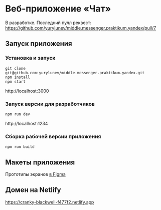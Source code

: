 # Веб-приложение «Чат»
В разработке. Последний пулл реквест:
https://github.com/yurylunev/middle.messenger.praktikum.yandex/pull/7


## Запуск приложения

### Установка и запуск
```shell
git clone git@github.com:yurylunev/middle.messenger.praktikum.yandex.git
npm install
npm start
```

http://localhost:3000

### Запуск версии для разработчиков
```shell
npm run dev
```
http://localhost:1234

### Сборка рабочей версии приложения
```shell
npm run build
```

## Макеты приложения

Прототипы экранов 
[в Figma](https://www.figma.com/file/rNpBDNEm4kEzHS6TEgba2P/YANDEX.-CHAT?node-id=0%3A1)

## Домен на Netlify

https://cranky-blackwell-f477f2.netlify.app
